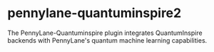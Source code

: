 # pennylane-quantuminspire2
The PennyLane-Quantuminspire plugin integrates QuantumInspire backends with PennyLane's quantum machine learning capabilities. 

